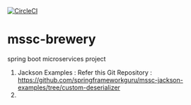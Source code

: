 [![CircleCI](https://circleci.com/gh/ersameerpatel/mssc-brewery/tree/main.svg?style=svg)](https://circleci.com/gh/ersameerpatel/mssc-brewery/tree/main)

# mssc-brewery
spring boot microservices project

1. Jackson Examples : Refer this Git Repository : https://github.com/springframeworkguru/mssc-jackson-examples/tree/custom-deserializer
2. 